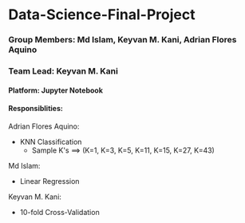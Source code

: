 # Data-Science-Final-Project
### Group Members: Md Islam, Keyvan M. Kani, Adrian Flores Aquino
### Team Lead: Keyvan M. Kani

#### Platform: Jupyter Notebook

#### Responsiblities:

Adrian Flores Aquino:
  - KNN Classification
    - Sample K's ==> (K=1, K=3, K=5, K=11, K=15, K=27, K=43)
   
      
Md Islam:
  - Linear Regression


Keyvan M. Kani:
  - 10-fold Cross-Validation
